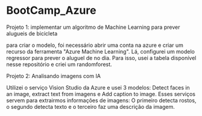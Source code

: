 # BootCamp_Azure
Projeto 1: implementar um algoritmo de Machine Learning para prever alugueis de bicicleta


para criar o modelo, foi necessário abrir uma conta na azure e criar um recurso da ferramenta "Azure Machine Learning". Lá, configurei um modelo regressor para prever o aluguel de no dia. Para isso, usei a tabela disponível nesse repositório e criei um randomforest. 


Projeto 2: Analisando imagens com IA

Utilizei o serviço Vision Studio da Azure e usei 3 modelos: Detect faces in an image, extract text from imagens e Add caption to image. Esses serviços servem para extrairmos informações de imagens: O primeiro detecta rostos, o segundo detecta texto e o terceiro faz uma descrição da imagem.
